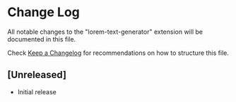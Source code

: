 # Change Log

All notable changes to the "lorem-text-generator" extension will be documented in this file.

Check [Keep a Changelog](http://keepachangelog.com/) for recommendations on how to structure this file.

## [Unreleased]

- Initial release